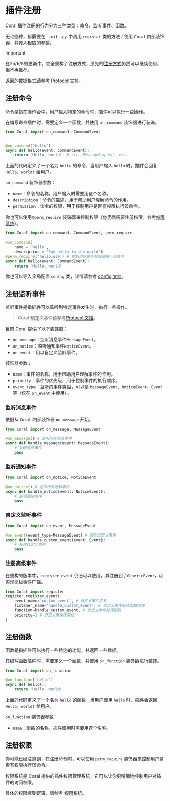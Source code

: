 # 插件注册

Coral 插件注册的行为分为三种类型：命令、监听事件、函数。

无论哪种，都需要在 `_init_.py` 中调用 `register` 类的方法 / 使用 `Coral` 内部装饰器，并传入相应的参数。

> [!important]
> 在25/6/8的更新中，完全重构了注册方式，原先的[注册方式](PluginReg_old.md)仍然可以继续使用，但不再推荐。

返回的数据格式请参考 [Protocol 文档](Protocol.md)。

## 注册命令

命令是指在操作台中，用户输入特定的命令时，插件可以执行一些操作。

在编写命令插件时，需要定义一个函数，并使用 `on_command` 装饰器进行装饰。


```python
from Coral import on_command, CommandEvent


@on_command('hello')
async def hello(event: CommandEvent):
    return 'Hello, world!' # str, MessageRequest, etc.
```

上面的代码定义了一个名为 `hello` 的命令，当用户输入 `hello` 时，插件会回复 `Hello, world!` 给用户。

`on_command` 装饰器参数：

- `name`：命令的名称，用户输入时需要用这个名称。
- `description`：命令的描述，用于帮助用户理解命令的作用。
- `permission`：命令的权限，用于控制用户是否有权限执行该命令。
  
你也可以使用`@perm_require` 装饰器来控制权限（你仍然需要注册权限，参考[权限系统](PermSystem.md)）。

```python
from Coral import on_command, CommandEvent, perm_require

@on_command(
    name = 'hello',
    description = 'Say hello to the world')
@perm_require('hello.use') # 控制用户是否有权限执行该命令
async def hello(event: CommandEvent):
    return 'Hello, world!'
```

你也可以导入全局配置 `config` 类，详情请参考 [config 文档](UseConfig.md)。

## 注册监听事件

监听事件是指插件可以监听到特定事件发生时，执行一些操作。

> Coral 预定义事件请参考[Protocol 文档](Protocol.md)。

目前 Coral 提供了以下装饰器：

- `on_message`：监听消息事件`MessageEvent`。
- `on_notice`：监听通知事件`NoticeEvent`。
- `on_event`：用以自定义监听事件。

装饰器参数：

- `name`：事件的名称，用于帮助用户理解事件的作用。
- `priority`：事件的优先级，用于控制事件的执行顺序。
- `event_type`：监听的事件类型，可以是 `MessageEvent`、`NoticeEvent`、`Event` 等（仅在 `on_event` 中使用）。

### 监听消息事件

依旧从 `Coral` 内部装饰器 `on_message` 开始。

```python
from Coral import on_message, MessageEvent

@on_message() # 监听所有消息事件
async def handle_message(event: MessageEvent):
    # 处理消息事件
    pass
```

### 监听通知事件

```python
from Coral import on_notice, NoticeEvent

@on_notice() # 监听所有通知事件
async def handle_notice(event: NoticeEvent):
    # 处理通知事件
    pass
```

### 自定义监听事件

```python
from Coral import on_event, MessageEvent

@on_event(event_type=MessageEvent) # 监听自定义事件
async def handle_custom_event(event: Event):
    # 处理自定义事件
    pass
```


### 注册高级事件

在重构的版本中，`register_event` 仍旧可以使用，其注册到了`GenericEvent`，可实现高级事件广播。

```python
from Coral import register
register.register_event(
    event_name='custom_event', # 自定义事件名称
    listener_name='handle_custom_event', # 自定义事件处理函数名称
    function=handle_custom_event, # 自定义事件处理函数
    priority=1 # 自定义事件优先级
)
```

## 注册函数

函数是指插件可以执行一些特定的功能，并返回一些数据。

在编写函数插件时，需要定义一个函数，并使用 `on_function` 装饰器进行装饰。

```python
from Coral import on_function

@on_function('hello')
async def hello():
    return 'Hello, world!'
```

上面的代码定义了一个名为 `hello` 的函数，当用户调用 `hello` 时，插件会返回 `Hello, world!` 给用户。

`on_function` 装饰器参数：

- `name`：函数的名称，插件调用时需要用这个名称。


## 注册权限

你可能已经注意到，在注册命令时，可以使用 `perm_require` 装饰器来控制用户是否有权限执行该命令。

权限系统是 Coral 提供的插件权限管理系统，它可以让你更精细地控制用户对插件的访问权限。

具体的权限控制逻辑，请参考 [权限系统](PermSystem.md)。